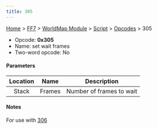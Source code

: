 ```yaml
---
title: 305
---
```


[Home](../../../../Main%20Page.md.md) > [FF7](../../../../FF7.md) > [WorldMap Module](../../../WorldMap%20Module.md) > [Script](../../Script.md) > [Opcodes](../Opcodes.md) > 305

-   Opcode: **0x305**
-   Name: set wait frames
-   Two-word opcode: No

#### Parameters

| Location |  Name  |       Description        |
|:--------:|:------:|:------------------------:|
|  Stack   | Frames | Number of frames to wait |

#### Notes

For use with [306][]

  [306]: ../../../WorldMap%20Module/Script/Opcodes/306.md "wikilink"
